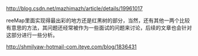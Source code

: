 http://blog.csdn.net/mazhimazh/article/details/19961017

reeMap里面实现得最出彩的地方还是红黑树的部分，当然，还有其他一两个比较有意思的方法，其问题还经常被作为一些面试的问题来讨论，后续的文章也会针对这部分进行一些分析。

http://shmilyaw-hotmail-com.iteye.com/blog/1836431
